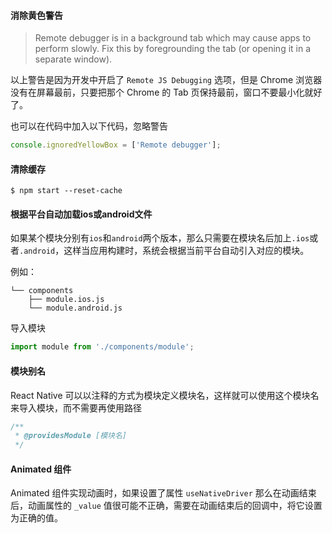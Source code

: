 #### 消除黄色警告

> Remote debugger is in a background tab which may cause apps to perform slowly. Fix this by foregrounding the tab (or opening it in a separate window).

以上警告是因为开发中开启了 `Remote JS Debugging` 选项，但是 Chrome 浏览器没有在屏幕最前，只要把那个 Chrome 的 Tab 页保持最前，窗口不要最小化就好了。

也可以在代码中加入以下代码，忽略警告

```js
console.ignoredYellowBox = ['Remote debugger'];
```



#### 清除缓存

```shell
$ npm start --reset-cache
```



#### 根据平台自动加载ios或android文件

如果某个模块分别有`ios`和`android`两个版本，那么只需要在模块名后加上`.ios`或者`.android`，这样当应用构建时，系统会根据当前平台自动引入对应的模块。

例如：

```
└── components
    ├── module.ios.js
    └── module.android.js
```

导入模块

```js
import module from './components/module';
```



#### 模块别名

React Native 可以以注释的方式为模块定义模块名，这样就可以使用这个模块名来导入模块，而不需要再使用路径

```js
/**
 * @providesModule [模块名]
 */
```



#### Animated 组件

Animated 组件实现动画时，如果设置了属性 `useNativeDriver` 那么在动画结束后，动画属性的 `_value` 值很可能不正确，需要在动画结束后的回调中，将它设置为正确的值。
